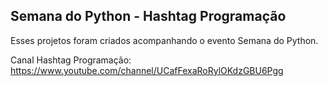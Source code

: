 ## Semana do Python - Hashtag Programação 

Esses projetos foram criados acompanhando o evento Semana do Python.

Canal Hashtag Programação:
https://www.youtube.com/channel/UCafFexaRoRylOKdzGBU6Pgg
